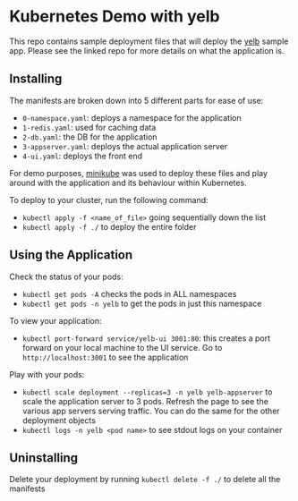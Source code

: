 # Kubernetes Demo with yelb

This repo contains sample deployment files that will deploy the [yelb][yelb-gh] sample
app. Please see the linked repo for more details on what the application is.

## Installing

The manifests are broken down into 5 different parts for ease of use:

- `0-namespace.yaml`: deploys a namespace for the application
- `1-redis.yaml`: used for caching data
- `2-db.yaml`: the DB for the application
- `3-appserver.yaml`: deploys the actual application server
- `4-ui.yaml`: deploys the front end

For demo purposes, [minikube][minikube] was used to deploy these files and play around
with the application and its behaviour within Kubernetes.

To deploy to your cluster, run the following command:

- `kubectl apply -f <name_of_file>` going sequentially down the list
- `kubectl apply -f ./` to deploy the entire folder

## Using the Application

Check the status of your pods:

- `kubectl get pods -A` checks the pods in ALL namespaces
- `kubectl get pods -n yelb` to get the pods in just this namespace

To view your application:

- `kubectl port-forward service/yelb-ui 3001:80`: this creates a port forward on your
local machine to the UI service. Go to `http://localhost:3001` to see the application

Play with your pods:

- `kubectl scale deployment --replicas=3 -n yelb yelb-appserver` to scale the application
server to 3 pods. Refresh the page to see the various app servers serving traffic. You
can do the same for the other deployment objects
- `kubectl logs -n yelb <pod name>` to see stdout logs on your container

## Uninstalling

Delete your deployment by running `kubectl delete -f ./` to delete all the manifests

[yelb-gh]: https://github.com/mreferre/yelb
[minikube]: https://minikube.sigs.k8s.io/docs/start/